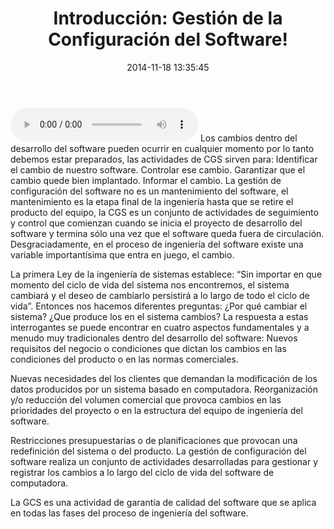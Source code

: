 ﻿---
layout: post
title:  "Introducción: Gestión de la Configuración del Software!"
date:   2014-11-18 13:35:45
categories: jekyll update
---
<html>
<body>

<audio controls>
  <source src="horse.ogg" type="audio/ogg">
  <source src="horse.mp3" type="audio/mpeg">
Your browser does not support the audio element.
</audio>

</body>
</html>
Los cambios dentro del desarrollo del software pueden ocurrir en cualquier momento por lo tanto debemos estar preparados, las actividades de CGS sirven para: 
Identificar el cambio de nuestro software. Controlar ese cambio. Garantizar que el cambio quede bien implantado. Informar el cambio. La gestión de configuración del software no es un mantenimiento del software, el mantenimiento es la etapa final de la ingeniería hasta que se retire el producto del equipo, la CGS es un conjunto de actividades de seguimiento y control que comienzan cuando se inicia el proyecto de desarrollo del software y termina sólo una vez que el software queda fuera de circulación. Desgraciadamente, en el proceso de ingeniería del software existe una variable importantísima que entra en juego, el cambio. 

La primera Ley de la ingeniería de sistemas establece: “Sin importar en que momento del ciclo de vida del sistema nos encontremos, el sistema cambiará y el deseo de cambiarlo persistirá a lo largo de todo el ciclo de vida”. Entonces nos hacemos diferentes preguntas: ¿Por qué cambiar el sistema? ¿Que produce los en el sistema cambios? La respuesta a estas interrogantes se puede encontrar en cuatro aspectos fundamentales y a menudo muy tradicionales dentro del desarrollo del software: Nuevos requisitos del negocio o condiciones que dictan los cambios en las condiciones del producto o en las normas comerciales.

Nuevas necesidades del los clientes que demandan la modificación de los datos producidos por un sistema basado en computadora. Reorganización y/o reducción del volumen comercial que provoca cambios en las prioridades del proyecto o en la estructura del equipo de ingeniería del software. 

Restricciones presupuestarias o de planificaciones que provocan una redefinición del sistema o del producto. La gestión de configuración del software realiza un conjunto de actividades desarrolladas para gestionar y registrar los cambios a lo largo del ciclo de vida del software de computadora. 

La GCS es una actividad de garantía de calidad del software que se aplica en todas las fases del proceso de ingeniería del software.
